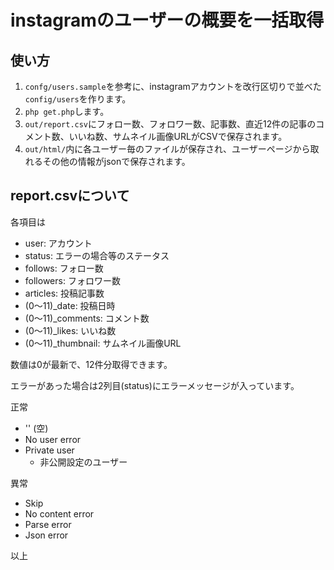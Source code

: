 instagramのユーザーの概要を一括取得
==================================

## 使い方

1. `confg/users.sample`を参考に、instagramアカウントを改行区切りで並べた`config/users`を作ります。
1. `php get.php`します。
1. `out/report.csv`にフォロー数、フォロワー数、記事数、直近12件の記事のコメント数、いいね数、サムネイル画像URLがCSVで保存されます。
1. `out/html/`内に各ユーザー毎のファイルが保存され、ユーザーページから取れるその他の情報がjsonで保存されます。

## report.csvについて

各項目は

* user: アカウント
* status: エラーの場合等のステータス
* follows: フォロー数
* followers: フォロワー数
* articles: 投稿記事数
* (0〜11)_date: 投稿日時
* (0〜11)_comments: コメント数
* (0〜11)_likes: いいね数
* (0〜11)_thumbnail: サムネイル画像URL

数値は0が最新で、12件分取得できます。

エラーがあった場合は2列目(status)にエラーメッセージが入っています。

正常

* '' (空)
* No user error
* Private user
  * 非公開設定のユーザー

異常

* Skip
* No content error
* Parse error
* Json error

以上
